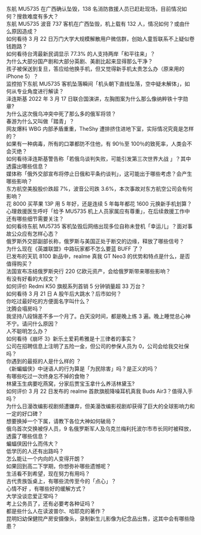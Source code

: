 东航 MU5735 在广西确认坠毁，138 名消防救援人员已赶赴现场，目前情况如何？搜救难度有多大？  
东航 MU5735 波音 737 客机在广西坠毁，机上载有 132 人，情况如何？或由什么原因造成？  
如何看待 3 月 22 日万门大学大规模解散用户微信群，创始人童哲联系不上疑似卷钱跑路？  
如何看待台湾最新民调显示 77.3% 的人支持两岸「和平往来」？  
为什么大部分国产剧和大部分英剧、美剧比起来显得那么干净？  
孩子被保送到复旦，答应给他换手机，但又觉得新手机太贵怎么办（原来用的 iPhone 5）？  
监控拍下东航 MU5735 客机坠落瞬间「机头朝下直线坠落，空中疑未解体」，如何从专业角度进行解读？  
泽连斯基 2022 年 3 月 17 日联合国演讲，左胸图案为什么那么像纳粹铁十字勋章?  
为什么这次俄乌冲突中死了那么多的俄军将领？  
春游为什么又叫做「踏青」？  
网友爆料 WBG 内部矛盾重重，TheShy 遭排挤住进地下室，实际情况究竟是怎样的？  
如果有一种病毒，所有的口罩都防不住他，有 90％至 100％的致死率，人类会不会灭绝？  
如何看待泽连斯基警告称「若俄乌谈判失败，可能引发第三次世界大战 」？其中透露出哪些信息？  
媒体称「俄外交部宣布将停止日俄和平条约谈判」，这可能出于哪些考虑？会产生哪些影响？  
东方航空美股股价跌超 7%，波音公司跌 3.6%，本次事故对东方航空公司会有何影响？  
花 8000 买苹果 13P 用 5 年好，还是连续 5 年每年都花 1600 元换新手机划算？  
心理救援医生呼吁「给予 MU5735 机上人员家属应有尊重」，在后续救援工作中还有哪些细节需要关注？  
如何看待东航 MU5735 客机坠毁后网络出现多位自称未登机「幸运儿」？面对事故公众应有怎样心态？  
俄罗斯外交部副部长称，俄罗斯与美国正处于断交的边缘，释放了哪些信号？  
为什么现在《英雄联盟》中路玩家都不怎么要蓝 BUFF 了？  
已发布的天玑 8100 新品中，realme 真我 GT Neo3 的优势和特点是什么，是否值得购买？  
法国宣布冻结俄罗斯央行 220 亿欧元资产，会给俄罗斯带来哪些影响？  
有没有好看的大叔文？  
如何评价 Redmi K50 旗舰系列首销 5 分钟销量超 33 万台？  
如何看待 3 月 21 日 A 股午后大跳水？后市如何？  
你吃过最好吃的方便面名字叫什么？  
沈腾会塌房吗？  
我坚持八段锦差不多一个月了。白天没时间，都是晚上练 3 遍。晚上睡觉总心神不宁。请问什么原因？  
人不聪明怎么办？  
如何看待《崩坏 3》新乐土爱莉希雅是十三律者的事实？  
公司在招聘信息上注明了五险一金，但公司的参保人员为 0，公司会给我交社保吗？  
你遇到的最抠的人是什么样的 ？  
《新蝙蝠侠》中谜语人的行为算是「为民除害」吗？是正义的吗？  
有哪些吃过一次终身忘不掉的食物？  
林黛玉生病要吃燕窝，分家后贾宝玉拿什么养活林黛玉?  
如何评价 3 月 22 日发布的 realme 首款旗舰降噪耳机真我 Buds Air3？值得入手吗？  
为什么日漫改编影视剧频遭嫌弃，但美漫改编影视剧却获得了巨大的全球影响力和一定的好口碑？  
想要换掉一个下属，请教下各位大神如何破局？  
俄乌首次交换被俘人员，9 名俄罗斯军人及乌克兰梅利托波尔市市长同时被释放，透露了哪些信息？  
蝙蝠侠因什么而伟大？  
低学历的人还有出路吗？  
怎么能让一个内向的人变得开朗？  
如果回到高二下学期，你想弥补哪些遗憾呢？  
生活看不到希望，现在努力有用吗？  
古代贵族饭桌上，有哪些流传至今的「点心」？  
心情不好 ，有哪些好的缓解方式？  
大学没谈恋爱正常吗？  
考上公务员了，还有必要考各种证吗？  
都是些什么人在读波普尔、哈耶克的著作？  
昆明妇幼保健院产房安摄像头，录制新生儿影像为纪念品出售，这其中会有哪些隐患？  

